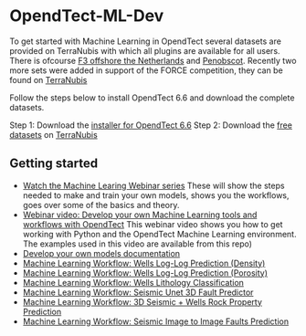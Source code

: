 # OpendTect-ML-Dev

To get started with Machine Learning in OpendTect several datasets are provided on TerraNubis with which all plugins are available for all users.
There is ofcourse [F3 offshore the Netherlands](https://terranubis.com/datainfo/F3-Demo-2020) and [Penobscot](https://terranubis.com/datainfo/Penobscot).
Recently two more sets were added in support of the FORCE competition, they can be found on [TerraNubis](https://terranubis.com/)

Follow the steps below to install OpendTect 6.6 and download the complete datasets.

Step 1: Download the [installer for OpendTect 6.6](https://dgbes.com/index.php/download)
Step 2: Download the [free datasets](https://terranubis.com/datalist/free) on [TerraNubis](https://terranubis.com/)

## Getting started
- [Watch the Machine Learing Webinar series](https://videos.opendtect.org/#machinelearningwebinars)
	These will show the steps needed to make and train your own models, shows you the workflows, goes over some of the basics and theory.
- [Webinar video: Develop your own Machine Learning tools and workflows with OpendTect](https://videos.opendtect.org/?id=134)
	This webinar video shows you how to get working with Python and the OpendTect Machine Learning environment. The examples used in this video are available from this repo)
- [Develop your own models documentation](https://doc.opendtect.org/6.6.0/doc/ML_devmodels/Default.htm)
- [Machine Learning Workflow: Wells Log-Log Prediction (Density)](https://static.dgbes.com/images/PDF/1_ML_Wells_Log_Log_Prediction(Density).pdf)
- [Machine Learning Workflow: Wells Log-Log Prediction (Porosity)](https://static.dgbes.com/images/PDF/1_ML_Wells_Log_Log_Prediction(Porosity).pdf)
- [Machine Learning Workflow: Wells Lithology Classification](https://static.dgbes.com/images/PDF/3_ML_Seismic_bodies_Supervised3D.pdf)
- [Machine Learning Workflow: Seismic Unet 3D Fault Predictor](https://static.dgbes.com/images/PDF/4_ML_Seismic_Unet3DFaultPredictor.pdf)
- [Machine Learning Workflow: 3D Seismic + Wells Rock Property Prediction](https://static.dgbes.com/images/PDF/5_ML_3D_SeismicWells_RockPropertyPrediction.pdf)
- [Machine Learning Workflow: Seismic Image to Image Faults Prediction](https://static.dgbes.com/images/PDF/6_ML_Seismic_Image_to_Image_Faults_Prediction.pdf)


